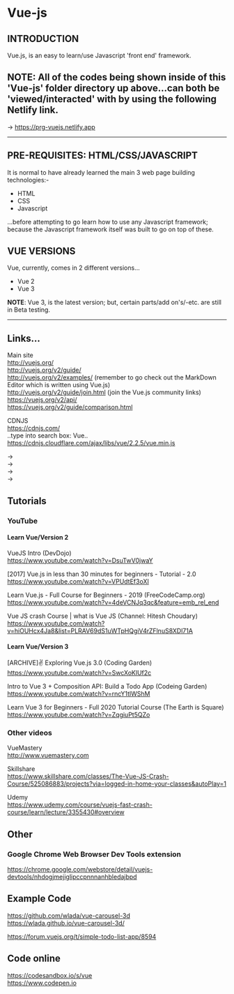# Vue-js

## INTRODUCTION  

Vue.js, is an easy to learn/use Javascript 'front end' framework.

## NOTE: All of the codes being shown inside of this 'Vue-js' folder directory up above...can both be 'viewed/interacted' with by using the following Netlify link.

-> https://prg-vuejs.netlify.app  

-----

## PRE-REQUISITES: HTML/CSS/JAVASCRIPT  

It is normal to have already learned the main 3 web page building technologies:-  

- HTML
- CSS
- Javascript  

...before attempting to go learn how to use any Javascript framework; because the Javascript framework itself was built to go on top of these.

## VUE VERSIONS

Vue, currently, comes in 2 different versions...

- Vue 2
- Vue 3

**NOTE**: Vue 3, is the latest version; but, certain parts/add on's/-etc. are still in Beta testing.

-----

## Links...

Main site  
http://vuejs.org/  
http://vuejs.org/v2/guide/  
http://vuejs.org/v2/examples/  (remember to go check out the MarkDown Editor which is written using Vue.js)    
http://vuejs.org/v2/guide/join.html  (join the Vue.js community links)  
https://vuejs.org/v2/api/  
https://vuejs.org/v2/guide/comparison.html  


CDNJS   
https://cdnjs.com/  
..type into search box: Vue..  
https://cdnjs.cloudflare.com/ajax/libs/vue/2.2.5/vue.min.js  

-> <script src="https://unpkg.com/vue@2.5.16/dist/vue.js"></script>  
-> <script src="https://cdnjs.cloudflare.com/ajax/libs/vue/2.2.5/vue.min.js"></script>  
-> <script src="https://cdn.jsdelivr.net/npm/vue"></script>  
-> <script src="https://cdn.jsdelivr.net/npm/vue/dist/vue.js"></script>  


## Tutorials

### YouTube

#### Learn Vue/Version 2 

VueJS Intro (DevDojo)  
https://www.youtube.com/watch?v=DsuTwV0jwaY  

[2017] Vue.js in less than 30 minutes for beginners - Tutorial - 2.0  
https://www.youtube.com/watch?v=VPUdtEf3oXI  

Learn Vue.js - Full Course for Beginners - 2019 (FreeCodeCamp.org)  
https://www.youtube.com/watch?v=4deVCNJq3qc&feature=emb_rel_end  

Vue JS crash Course | what is Vue JS (Channel: Hitesh Choudary)  
https://www.youtube.com/watch?v=hiOUHcx4Ja8&list=PLRAV69dS1uWTpHQgiV4rZFlnuS8XDl71A  

#### Learn Vue/Version 3 

[ARCHIVE]✌️ Exploring Vue.js 3.0  (Coding Garden)  
https://www.youtube.com/watch?v=SwcXoKlUf2c  

Intro to Vue 3 + Composition API: Build a Todo App  (Codeing Garden)  
https://www.youtube.com/watch?v=rncY1tlWShM  

Learn Vue 3 for Beginners - Full 2020 Tutorial Course (The Earth is Square)  
https://www.youtube.com/watch?v=ZqgiuPt5QZo  

### Other videos

VueMastery  
http://www.vuemastery.com  

Skillshare  
https://www.skillshare.com/classes/The-Vue-JS-Crash-Course/525086883/projects?via=logged-in-home-your-classes&autoPlay=1  

Udemy  
https://www.udemy.com/course/vuejs-fast-crash-course/learn/lecture/3355430#overview  

## Other

### Google Chrome Web Browser Dev Tools extension

https://chrome.google.com/webstore/detail/vuejs-devtools/nhdogjmejiglipccpnnnanhbledajbpd  

## Example Code

https://github.com/wlada/vue-carousel-3d   
https://wlada.github.io/vue-carousel-3d/  

https://forum.vuejs.org/t/simple-todo-list-app/8594  

## Code online

https://codesandbox.io/s/vue    
https://www.codepen.io  

